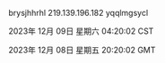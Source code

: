brysjhhrhl 219.139.196.182 yqqlmgsycl

2023年 12月 09日 星期六 04:20:02 CST

2023年 12月 08日 星期五 20:20:02 GMT
